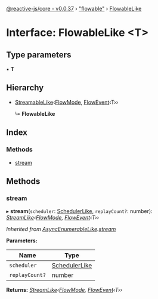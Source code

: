 [@reactive-js/core - v0.0.37](../README.md) › ["flowable"](../modules/_flowable_.md) › [FlowableLike](_flowable_.flowablelike.md)

# Interface: FlowableLike <**T**>

## Type parameters

▪ **T**

## Hierarchy

* [StreamableLike](_streamable_.streamablelike.md)‹[FlowMode](../enums/_flowable_.flowmode.md), [FlowEvent](../modules/_flowable_.md#flowevent)‹T››

  ↳ **FlowableLike**

## Index

### Methods

* [stream](_flowable_.flowablelike.md#stream)

## Methods

###  stream

▸ **stream**(`scheduler`: [SchedulerLike](_scheduler_.schedulerlike.md), `replayCount?`: number): *[StreamLike](_streamable_.streamlike.md)‹[FlowMode](../enums/_flowable_.flowmode.md), [FlowEvent](../modules/_flowable_.md#flowevent)‹T››*

*Inherited from [AsyncEnumerableLike](_async_enumerable_.asyncenumerablelike.md).[stream](_async_enumerable_.asyncenumerablelike.md#stream)*

**Parameters:**

Name | Type |
------ | ------ |
`scheduler` | [SchedulerLike](_scheduler_.schedulerlike.md) |
`replayCount?` | number |

**Returns:** *[StreamLike](_streamable_.streamlike.md)‹[FlowMode](../enums/_flowable_.flowmode.md), [FlowEvent](../modules/_flowable_.md#flowevent)‹T››*
